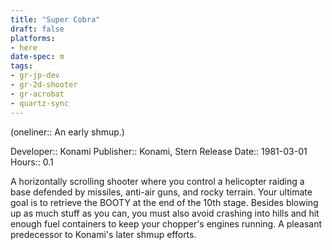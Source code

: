 ```yaml
---
title: "Super Cobra"
draft: false
platforms:
- here
date-spec: m
tags:
- gr-jp-dev
- gr-2d-shooter 
- gr-acrobat
- quartz-sync
---
```


(oneliner:: An early shmup.)

Developer:: Konami
Publisher:: Konami, Stern
Release Date:: 1981-03-01
Hours:: 0.1

A horizontally scrolling shooter where you control a helicopter raiding a base defended by missiles, anti-air guns, and rocky terrain. Your ultimate goal is to retrieve the BOOTY at the end of the 10th stage. Besides blowing up as much stuff as you can, you must also avoid crashing into hills and hit enough fuel containers to keep your chopper's engines running. A pleasant predecessor to Konami's later shmup efforts.